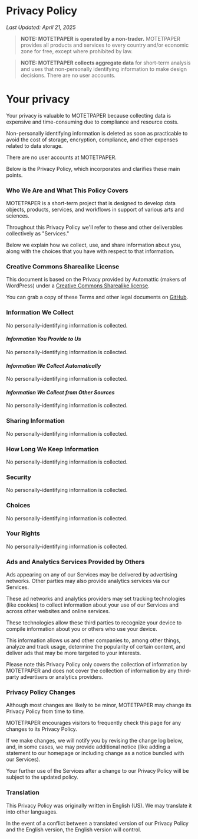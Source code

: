 ---
---
# Privacy Policy


*Last Updated: April 21, 2025*


> **NOTE: MOTETPAPER is operated by a non-trader.** MOTETPAPER provides all products and services to every country and/or economic zone for free, except where prohibited by law.


> **NOTE: MOTETPAPER collects aggregate data** for short-term analysis and uses that non-personally identifying information to make design decisions. There are no user accounts.


# Your privacy

Your privacy is valuable to MOTETPAPER because collecting data is expensive and time-consuming due to compliance and resource costs.

Non-personally identifying information is deleted as soon as practicable to avoid the cost of storage, encryption, compliance, and other expenses related to data storage.

There are no user accounts at MOTETPAPER.

Below is the Privacy Policy, which incorporates and clarifies these main points.

### Who We Are and What This Policy Covers

MOTETPAPER is a short-term project that is designed to develop data objects, products, services, and workflows in support of various arts and sciences.

Throughout this Privacy Policy we'll refer to these and other deliverables collectively as "Services."

Below we explain how we collect, use, and share information about you, along with the choices that you have with respect to that information.

### Creative Commons Sharealike License

This document is based on the Privacy provided by Automattic (makers of WordPress) under a [Creative Commons Sharealike license](https://creativecommons.org/licenses/by-sa/4.0/).

You can grab a copy of these Terms and other legal documents on [GitHub](https://github.com/Automattic/legalmattic).

### Information We Collect

No personally-identifying information is collected.

#### *Information You Provide to Us*

No personally-identifying information is collected.

#### *Information We Collect Automatically*

No personally-identifying information is collected.

#### *Information We Collect from Other Sources*

No personally-identifying information is collected.

### Sharing Information

No personally-identifying information is collected.


### How Long We Keep Information

No personally-identifying information is collected.


### Security

No personally-identifying information is collected.


### Choices

No personally-identifying information is collected.


### Your Rights

No personally-identifying information is collected.


### Ads and Analytics Services Provided by Others

Ads appearing on any of our Services may be delivered by advertising networks. Other parties may also provide analytics services via our Services.

These ad networks and analytics providers may set tracking technologies (like cookies) to collect information about your use of our Services and across other websites and online services.


These technologies allow these third parties to recognize your device to compile information about you or others who use your device.


This information allows us and other companies to, among other things, analyze and track usage, determine the popularity of certain content, and deliver ads that may be more targeted to your interests.


Please note this Privacy Policy only covers the collection of information by MOTETPAPER and does not cover the collection of information by any third-party advertisers or analytics providers.


### Privacy Policy Changes

Although most changes are likely to be minor, MOTETPAPER may change its Privacy Policy from time to time.


MOTETPAPER encourages visitors to frequently check this page for any changes to its Privacy Policy.


If we make changes, we will notify you by revising the change log below, and, in some cases, we may provide additional notice (like adding a statement to our homepage or including change as a notice bundled with our Services).


Your further use of the Services after a change to our Privacy Policy will be subject to the updated policy.


### Translation


This Privacy Policy was originally written in English (US). We may translate it into other languages.


In the event of a conflict between a translated version of our Privacy Policy and the English version, the English version will control.

